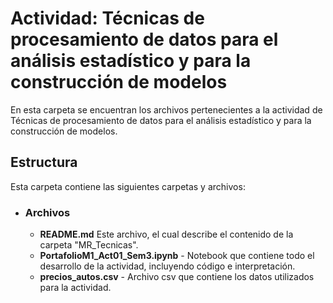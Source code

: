 # Actividad: Técnicas de procesamiento de datos para el análisis estadístico y para la construcción de modelos

En esta carpeta se encuentran los archivos pertenecientes a la actividad de Técnicas de procesamiento de datos para el análisis estadístico y para la construcción de modelos. 

## Estructura
Esta carpeta contiene las siguientes carpetas y archivos:

* ### **Archivos**
  * **README.md** Este archivo, el cual describe el contenido de la carpeta "MR_Tecnicas".
  * **PortafolioM1_Act01_Sem3.ipynb** - Notebook que contiene todo el desarrollo de la actividad, incluyendo código e interpretación.
  * **precios_autos.csv** - Archivo csv que contiene los datos utilizados para la actividad.
